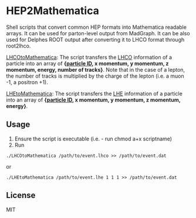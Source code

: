 # HEP2Mathematica
Shell scripts that convert common HEP formats into Mathematica readable arrays. It can be used for parton-level output from MadGraph. It can be also used for Delphes ROOT output after converting it to LHCO format through root2lhco. 

[LHCOtoMathematica](./LHCOtoMathematica):
The script transfers the [LHCO](http://madgraph.phys.ucl.ac.be/Manual/lhco.html) information of a particle into an array of **{[particle ID](https://twiki.cern.ch/twiki/bin/view/Main/PdgId), x momentum, y momentum, z momentum, energy, number of tracks}**. Note that in the case of a lepton, the number of tracks is multiplied by the charge of the lepton (i.e. a muon -1, a positron +1).


[LHEtoMathematica](./LHEtoMathematica):
The script transfers the [LHE](https://arxiv.org/abs/hep-ph/0609017) information of a particle into an array of **{[particle ID](https://twiki.cern.ch/twiki/bin/view/Main/PdgId), x momentum, y momentum, z momentum, energy}**. 

## Usage
1. Ensure the script is executable (i.e. - run chmod a+x scriptname)
2. Run
```
./LHCOtoMathematica /path/to/event.lhco >> /path/to/event.dat
```
or
```
./LHEtoMathematica /path/to/event.lhe 1 1 1 >> /path/to/event.dat
```

## License
MIT
